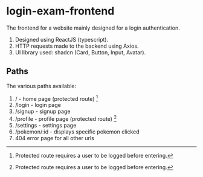 # login-exam-frontend

The frontend for a website mainly designed for a login authentication. 
1. Designed using ReactJS (typescript).
2. HTTP requests made to the backend using Axios.
3. UI library used: shadcn (Card, Button, Input, Avatar).

## Paths

The various paths available:
1. / - home page (protected route) [^1]
2. /login - login page
3. /signup - signup page
4. /profile - profile page (protected route) [^1]
5. /settings - settings page
6. /pokemon/:id - displays specific pokemon clicked
7. 404 error page for all other urls

[^1]: Protected route requires a user to be logged before entering.

